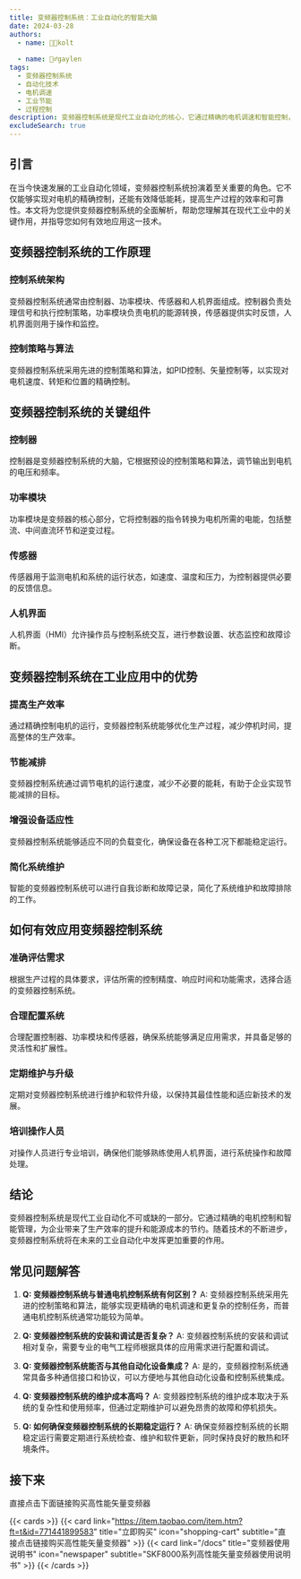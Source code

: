 ```yaml
---
title: 变频器控制系统：工业自动化的智能大脑
date: 2024-03-28
authors:
  - name: 🧑‍💼kolt
   
  - name: 🏌️‍♂️gaylen
tags:
  - 变频器控制系统
  - 自动化技术
  - 电机调速
  - 工业节能
  - 过程控制
description: 变频器控制系统是现代工业自动化的核心，它通过精确的电机调速和智能控制，提高生产效率和能源利用率。本文将详细探讨变频器控制系统的工作原理、关键组件以及在工业应用中的优势和实践策略。 
excludeSearch: true
---
```



## 引言

在当今快速发展的工业自动化领域，变频器控制系统扮演着至关重要的角色。它不仅能够实现对电机的精确控制，还能有效降低能耗，提高生产过程的效率和可靠性。本文将为您提供变频器控制系统的全面解析，帮助您理解其在现代工业中的关键作用，并指导您如何有效地应用这一技术。

## 变频器控制系统的工作原理

### 控制系统架构
变频器控制系统通常由控制器、功率模块、传感器和人机界面组成。控制器负责处理信号和执行控制策略，功率模块负责电机的能源转换，传感器提供实时反馈，人机界面则用于操作和监控。

### 控制策略与算法
变频器控制系统采用先进的控制策略和算法，如PID控制、矢量控制等，以实现对电机速度、转矩和位置的精确控制。

## 变频器控制系统的关键组件

### 控制器
控制器是变频器控制系统的大脑，它根据预设的控制策略和算法，调节输出到电机的电压和频率。

### 功率模块
功率模块是变频器的核心部分，它将控制器的指令转换为电机所需的电能，包括整流、中间直流环节和逆变过程。

### 传感器
传感器用于监测电机和系统的运行状态，如速度、温度和压力，为控制器提供必要的反馈信息。

### 人机界面
人机界面（HMI）允许操作员与控制系统交互，进行参数设置、状态监控和故障诊断。

## 变频器控制系统在工业应用中的优势

### 提高生产效率
通过精确控制电机的运行，变频器控制系统能够优化生产过程，减少停机时间，提高整体的生产效率。

### 节能减排
变频器控制系统通过调节电机的运行速度，减少不必要的能耗，有助于企业实现节能减排的目标。

### 增强设备适应性
变频器控制系统能够适应不同的负载变化，确保设备在各种工况下都能稳定运行。

### 简化系统维护
智能的变频器控制系统可以进行自我诊断和故障记录，简化了系统维护和故障排除的工作。

## 如何有效应用变频器控制系统

### 准确评估需求
根据生产过程的具体要求，评估所需的控制精度、响应时间和功能需求，选择合适的变频器控制系统。

### 合理配置系统
合理配置控制器、功率模块和传感器，确保系统能够满足应用需求，并具备足够的灵活性和扩展性。

### 定期维护与升级
定期对变频器控制系统进行维护和软件升级，以保持其最佳性能和适应新技术的发展。

### 培训操作人员
对操作人员进行专业培训，确保他们能够熟练使用人机界面，进行系统操作和故障处理。

## 结论

变频器控制系统是现代工业自动化不可或缺的一部分。它通过精确的电机控制和智能管理，为企业带来了生产效率的提升和能源成本的节约。随着技术的不断进步，变频器控制系统将在未来的工业自动化中发挥更加重要的作用。

## 常见问题解答

1. **Q: 变频器控制系统与普通电机控制系统有何区别？**
   A: 变频器控制系统采用先进的控制策略和算法，能够实现更精确的电机调速和更复杂的控制任务，而普通电机控制系统通常功能较为简单。

2. **Q: 变频器控制系统的安装和调试是否复杂？**
   A: 变频器控制系统的安装和调试相对复杂，需要专业的电气工程师根据具体的应用需求进行配置和调试。

3. **Q: 变频器控制系统能否与其他自动化设备集成？**
   A: 是的，变频器控制系统通常具备多种通信接口和协议，可以方便地与其他自动化设备和控制系统集成。

4. **Q: 变频器控制系统的维护成本高吗？**
   A: 变频器控制系统的维护成本取决于系统的复杂性和使用频率，但通过定期维护可以避免昂贵的故障和停机损失。

5. **Q: 如何确保变频器控制系统的长期稳定运行？**
   A: 确保变频器控制系统的长期稳定运行需要定期进行系统检查、维护和软件更新，同时保持良好的散热和环境条件。

	
## 接下来

直接点击下面链接购买高性能矢量变频器

{{< cards >}}
  {{< card link="https://item.taobao.com/item.htm?ft=t&id=771441899583" title="立即购买" icon="shopping-cart" subtitle="直接点击链接购买高性能矢量变频器" >}}
  {{< card link="/docs" title="变频器使用说明书" icon="newspaper" subtitle="SKF8000系列高性能矢量变频器使用说明书" >}}
{{< /cards >}}	


